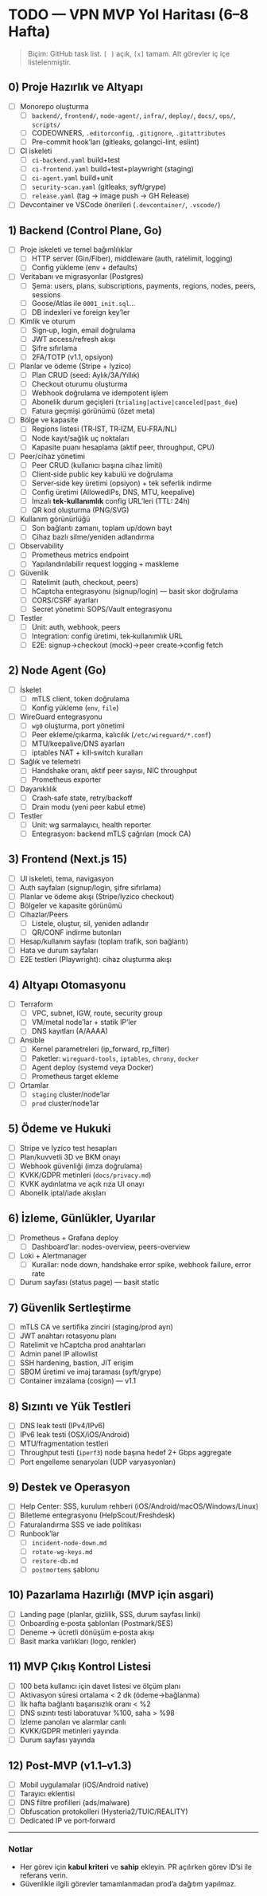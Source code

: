 # TODO — VPN MVP Yol Haritası (6–8 Hafta)

> Biçim: GitHub task list. `[ ]` açık, `[x]` tamam. Alt görevler iç içe listelenmiştir.

## 0) Proje Hazırlık ve Altyapı
- [ ] Monorepo oluşturma
  - [ ] `backend/`, `frontend/`, `node-agent/`, `infra/`, `deploy/`, `docs/`, `ops/`, `scripts/`
  - [ ] CODEOWNERS, `.editorconfig`, `.gitignore`, `.gitattributes`
  - [ ] Pre-commit hook’ları (gitleaks, golangci-lint, eslint)
- [ ] CI iskeleti
  - [ ] `ci-backend.yaml` build+test
  - [ ] `ci-frontend.yaml` build+test+playwright (staging)
  - [ ] `ci-agent.yaml` build+unit
  - [ ] `security-scan.yaml` (gitleaks, syft/grype)
  - [ ] `release.yaml` (tag → image push → GH Release)
- [ ] Devcontainer ve VSCode önerileri (`.devcontainer/`, `.vscode/`)

## 1) Backend (Control Plane, Go)
- [ ] Proje iskeleti ve temel bağımlılıklar
  - [ ] HTTP server (Gin/Fiber), middleware (auth, ratelimit, logging)
  - [ ] Config yükleme (env + defaults)
- [ ] Veritabanı ve migrasyonlar (Postgres)
  - [ ] Şema: users, plans, subscriptions, payments, regions, nodes, peers, sessions
  - [ ] Goose/Atlas ile `0001_init.sql`…
  - [ ] DB indexleri ve foreign key’ler
- [ ] Kimlik ve oturum
  - [ ] Sign‑up, login, email doğrulama
  - [ ] JWT access/refresh akışı
  - [ ] Şifre sıfırlama
  - [ ] 2FA/TOTP (v1.1, opsiyon)
- [ ] Planlar ve ödeme (Stripe + Iyzico)
  - [ ] Plan CRUD (seed: Aylık/3A/Yıllık)
  - [ ] Checkout oturumu oluşturma
  - [ ] Webhook doğrulama ve idempotent işlem
  - [ ] Abonelik durum geçişleri (`trialing|active|canceled|past_due`)
  - [ ] Fatura geçmişi görünümü (özet meta)
- [ ] Bölge ve kapasite
  - [ ] Regions listesi (TR‑IST, TR‑IZM, EU‑FRA/NL)
  - [ ] Node kayıt/sağlık uç noktaları
  - [ ] Kapasite puanı hesaplama (aktif peer, throughput, CPU)
- [ ] Peer/cihaz yönetimi
  - [ ] Peer CRUD (kullanıcı başına cihaz limiti)
  - [ ] Client‑side public key kabulü ve doğrulama
  - [ ] Server‑side key üretimi (opsiyon) + tek seferlik indirme
  - [ ] Config üretimi (AllowedIPs, DNS, MTU, keepalive)
  - [ ] İmzalı **tek‑kullanımlık** config URL’leri (TTL: 24h)
  - [ ] QR kod oluşturma (PNG/SVG)
- [ ] Kullanım görünürlüğü
  - [ ] Son bağlantı zamanı, toplam up/down bayt
  - [ ] Cihaz bazlı silme/yeniden adlandırma
- [ ] Observability
  - [ ] Prometheus metrics endpoint
  - [ ] Yapılandırılabilir request logging + maskleme
- [ ] Güvenlik
  - [ ] Ratelimit (auth, checkout, peers)
  - [ ] hCaptcha entegrasyonu (signup/login) — basit skor doğrulama
  - [ ] CORS/CSRF ayarları
  - [ ] Secret yönetimi: SOPS/Vault entegrasyonu
- [ ] Testler
  - [ ] Unit: auth, webhook, peers
  - [ ] Integration: config üretimi, tek‑kullanımlık URL
  - [ ] E2E: signup→checkout (mock)→peer create→config fetch

## 2) Node Agent (Go)
- [ ] İskelet
  - [ ] mTLS client, token doğrulama
  - [ ] Konfig yükleme (`env`, `file`)
- [ ] WireGuard entegrasyonu
  - [ ] `wg0` oluşturma, port yönetimi
  - [ ] Peer ekleme/çıkarma, kalıcılık (`/etc/wireguard/*.conf`)
  - [ ] MTU/keepalive/DNS ayarları
  - [ ] iptables NAT + kill‑switch kuralları
- [ ] Sağlık ve telemetri
  - [ ] Handshake oranı, aktif peer sayısı, NIC throughput
  - [ ] Prometheus exporter
- [ ] Dayanıklılık
  - [ ] Crash‑safe state, retry/backoff
  - [ ] Drain modu (yeni peer kabul etme)
- [ ] Testler
  - [ ] Unit: wg sarmalayıcı, health reporter
  - [ ] Entegrasyon: backend mTLS çağrıları (mock CA)

## 3) Frontend (Next.js 15)
- [ ] UI iskeleti, tema, navigasyon
- [ ] Auth sayfaları (signup/login, şifre sıfırlama)
- [ ] Planlar ve ödeme akışı (Stripe/Iyzico checkout)
- [ ] Bölgeler ve kapasite görünümü
- [ ] Cihazlar/Peers
  - [ ] Listele, oluştur, sil, yeniden adlandır
  - [ ] QR/CONF indirme butonları
- [ ] Hesap/kullanım sayfası (toplam trafik, son bağlantı)
- [ ] Hata ve durum sayfaları
- [ ] E2E testleri (Playwright): cihaz oluşturma akışı

## 4) Altyapı Otomasyonu
- [ ] Terraform
  - [ ] VPC, subnet, IGW, route, security group
  - [ ] VM/metal node’lar + statik IP’ler
  - [ ] DNS kayıtları (A/AAAA)
- [ ] Ansible
  - [ ] Kernel parametreleri (ip_forward, rp_filter)
  - [ ] Paketler: `wireguard-tools`, `iptables`, `chrony`, `docker`
  - [ ] Agent deploy (systemd veya Docker)
  - [ ] Prometheus target ekleme
- [ ] Ortamlar
  - [ ] `staging` cluster/node’lar
  - [ ] `prod` cluster/node’lar

## 5) Ödeme ve Hukuki
- [ ] Stripe ve Iyzico test hesapları
- [ ] Plan/kuvvetli 3D ve BKM onayı
- [ ] Webhook güvenliği (imza doğrulama)
- [ ] KVKK/GDPR metinleri (`docs/privacy.md`)
- [ ] KVKK aydınlatma ve açık rıza UI onayı
- [ ] Abonelik iptal/iade akışları

## 6) İzleme, Günlükler, Uyarılar
- [ ] Prometheus + Grafana deploy
  - [ ] Dashboard’lar: nodes-overview, peers-overview
- [ ] Loki + Alertmanager
  - [ ] Kurallar: node down, handshake error spike, webhook failure, error rate
- [ ] Durum sayfası (status page) — basit static

## 7) Güvenlik Sertleştirme
- [ ] mTLS CA ve sertifika zinciri (staging/prod ayrı)
- [ ] JWT anahtarı rotasyonu planı
- [ ] Ratelimit ve hCaptcha prod anahtarları
- [ ] Admin panel IP allowlist
- [ ] SSH hardening, bastion, JIT erişim
- [ ] SBOM üretimi ve imaj taraması (syft/grype)
- [ ] Container imzalama (cosign) — v1.1

## 8) Sızıntı ve Yük Testleri
- [ ] DNS leak testi (IPv4/IPv6)
- [ ] IPv6 leak testi (OSX/iOS/Android)
- [ ] MTU/fragmentation testleri
- [ ] Throughput testi (`iperf3`) node başına hedef 2+ Gbps aggregate
- [ ] Port engelleme senaryoları (UDP varyasyonları)

## 9) Destek ve Operasyon
- [ ] Help Center: SSS, kurulum rehberi (iOS/Android/macOS/Windows/Linux)
- [ ] Biletleme entegrasyonu (HelpScout/Freshdesk)
- [ ] Faturalandırma SSS ve iade politikası
- [ ] Runbook’lar
  - [ ] `incident-node-down.md`
  - [ ] `rotate-wg-keys.md`
  - [ ] `restore-db.md`
  - [ ] `postmortems` şablonu

## 10) Pazarlama Hazırlığı (MVP için asgari)
- [ ] Landing page (planlar, gizlilik, SSS, durum sayfası linki)
- [ ] Onboarding e‑posta şablonları (Postmark/SES)
- [ ] Deneme → ücretli dönüşüm e‑posta akışı
- [ ] Basit marka varlıkları (logo, renkler)

## 11) MVP Çıkış Kontrol Listesi
- [ ] 100 beta kullanıcı için davet listesi ve ölçüm planı
- [ ] Aktivasyon süresi ortalama < 2 dk (ödeme→bağlanma)
- [ ] İlk hafta bağlantı başarısızlık oranı < %2
- [ ] DNS sızıntı testi laboratuvar %100, saha > %98
- [ ] İzleme panoları ve alarmlar canlı
- [ ] KVKK/GDPR metinleri yayında
- [ ] Durum sayfası yayında

## 12) Post‑MVP (v1.1–v1.3)
- [ ] Mobil uygulamalar (iOS/Android native)
- [ ] Tarayıcı eklentisi
- [ ] DNS filtre profilleri (ads/malware)
- [ ] Obfuscation protokolleri (Hysteria2/TUIC/REALITY)
- [ ] Dedicated IP ve port‑forward

---

### Notlar
- Her görev için **kabul kriteri** ve **sahip** ekleyin. PR açılırken görev ID’si ile referans verin.
- Güvenlikle ilgili görevler tamamlanmadan prod’a dağıtım yapılmaz.